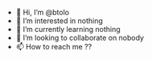 - 👋 Hi, I’m @btolo
- 👀 I’m interested in nothing 
- 🌱 I’m currently learning nothing
- 💞️ I’m looking to collaborate on nobody 
- 📫 How to reach me ??

<!---
btolo/btolo is a ✨ special ✨ repository because its `README.md` (this file) appears on your GitHub profile.
You can click the Preview link to take a look at your changes.
--->
